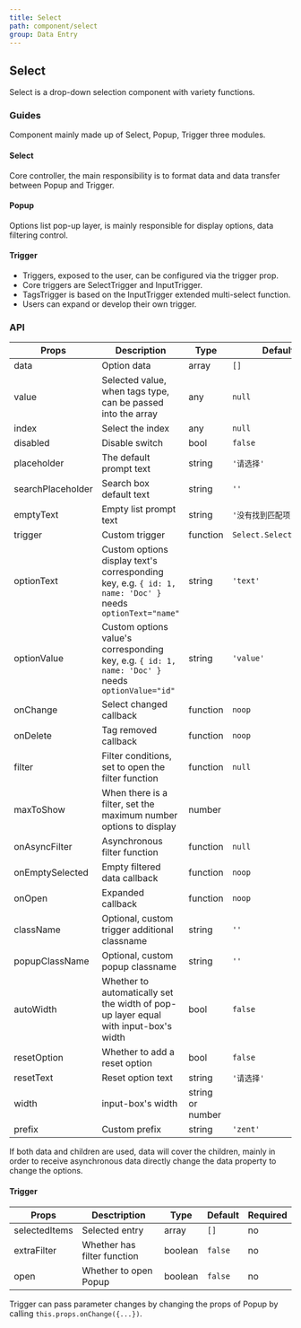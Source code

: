 ```yaml
---
title: Select
path: component/select
group: Data Entry
---
```


## Select

Select is a drop-down selection component with variety functions.

### Guides

Component mainly made up of Select, Popup, Trigger three modules.

#### Select

Core controller, the main responsibility is to format data and data transfer between Popup and Trigger.

#### Popup

Options list pop-up layer, is mainly responsible for display options, data filtering control.

#### Trigger

- Triggers, exposed to the user, can be configured via the trigger prop.
- Core triggers are SelectTrigger and InputTrigger.
- TagsTrigger is based on the InputTrigger extended multi-select function.
- Users can expand or develop their own trigger.

### API

| Props | Description | Type | Default | Required |
|------|------|------|--------|--------|
| data | Option data | array | `[]` | yes |
| value | Selected value, when tags type, can be passed into the array | any | `null` | no |
| index | Select the index | any | `null` | no |
| disabled | Disable switch | bool | `false` | no |
| placeholder | The default prompt text | string | `'请选择'` | no |
| searchPlaceholder | Search box default text | string | `''` | no |
| emptyText | Empty list prompt text | string | `'没有找到匹配项'` | no |
| trigger | Custom trigger | function | `Select.SelectTrigger` | no |
| optionText | Custom options display text's corresponding key, e.g. `{ id: 1, name: 'Doc' }` needs `optionText="name"` | string | `'text'` | no |
| optionValue | Custom options value's corresponding key, e.g. `{ id: 1, name: 'Doc' }` needs `optionValue="id"` | string | `'value'` | no |
| onChange | Select changed callback | function | `noop` | no |
| onDelete | Tag removed callback | function | `noop` | no |
| filter | Filter conditions, set to open the filter function | function | `null` | no |
| maxToShow | When there is a filter, set the maximum number options to display | number | | no |
| onAsyncFilter | Asynchronous filter function | function | `null` | no |
| onEmptySelected | Empty filtered data callback | function | `noop` | no |
| onOpen | Expanded callback | function | `noop` | no |
| className | Optional, custom trigger additional classname | string | `''` | no |
| popupClassName | Optional, custom popup classname | string | `''`    | no |
| autoWidth | Whether to automatically set the width of pop-up layer equal with input-box's width | bool | `false` | no |
| resetOption | Whether to add a reset option | bool | `false` | no |
| resetText | Reset option text | string | `'请选择'` | no |
| width |  input-box's width | string or number |  | no |
| prefix | Custom prefix | string | `'zent'` | no |

If both data and children are used, data will cover the children, mainly in order to receive asynchronous data directly change the data property to change the options.

#### Trigger

| Props | Desctription | Type | Default | Required |
|------|------|------|--------|--------|
| selectedItems | Selected entry | array | `[]` | no |
| extraFilter | Whether has filter function | boolean | `false` | no |
| open | Whether to open Popup | boolean | `false` | no |

Trigger can pass parameter changes by changing the props of Popup by calling `this.props.onChange({...})`.
